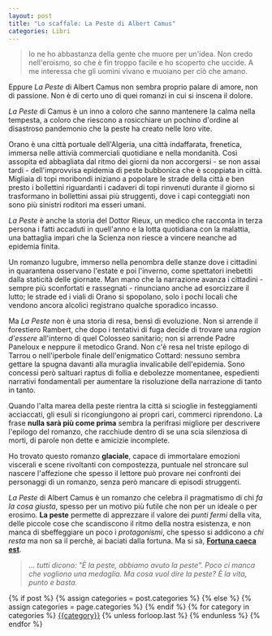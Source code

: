 ```yaml
---
layout: post 
title: "Lo scaffale: La Peste di Albert Camus"
categories: Libri
--- 
```


> Io ne ho abbastanza della gente che muore per un'idea. Non credo nell'eroismo, so che è fin troppo facile e ho scoperto che uccide. A me interessa che gli uomini vivano e muoiano per ciò che amano.

Eppure *La Peste* di Albert Camus non sembra proprio palare di amore, non di passione. Non è di certo uno di quei romanzi in cui si inscena il dolore.

*La Peste* di Camus è un inno a coloro che sanno mantenere la calma nella tempesta, a coloro che riescono a rosicchiare un pochino d'ordine al disastroso pandemonio che la peste ha creato nelle loro vite. 

Orano è una città portuale dell'Algeria, una città indaffarata, frenetica, immersa nelle attivià commerciali quotidiane e nella mondanità. Così assopita ed abbagliata dal ritmo dei giorni da non accorgersi - se non assai tardi - dell'improvvisa epidemia di peste bubbonica che è scoppiata in città. Migliaia di topi moribondi iniziano a popolare le strade della città e ben presto i bollettini riguardanti i cadaveri di topi rinvenuti durante il giorno si trasformano in bollettini assai più struggenti, dove i capi conteggiati non sono più sinistri roditori ma esseri umani.

*La Peste* è anche la storia del Dottor Rieux, un medico che racconta in terza persona i fatti accaduti in quell'anno e la lotta quotidiana con la malattia, una battaglia impari che la Scienza non riesce a vincere neanche ad epidemia finita. 

Un romanzo lugubre, immerso nella penombra delle stanze dove i cittadini in quarantena osservano l'estate e poi l'inverno, come spettatori inebetiti dalla staticità delle giornate. Man mano che la narrazione avanza i cittadini - sempre più sconfortati e rassegnati - rinunciano anche ad esorcizzare il lutto; le strade ed i viali di Orano si spopolano, solo i pochi locali che vendono ancora alcolici registrano qualche sporadico incasso.

Ma *La Peste* non è una storia di resa, bensì di evoluzione. Non si arrende il forestiero Rambert, che dopo i tentativi di fuga decide di trovare una *ragion d'essere* all'interno di quel Colosseo sanitario; non si arrende Padre Paneloux e neppure il metodico Grand. Non c'è resa nel triste epilogo di Tarrou o nell'iperbole finale dell'enigmatico Cottard: nessuno sembra gettare la spugna davanti alla muraglia invalicabile dell'epidemia. Sono concessi però saltuari raptus di follia e debolezze momentanee, espedienti narrativi fondamentali per aumentare la risoluzione della narrazione di tanto in tanto.

Quando l'alta marea della peste rientra la città si scioglie in festeggiamenti acciaccati, gli esuli si ricongiungono ai propri cari, commerci riprendono. La frase **nulla sarà più come prima** sembra la perifrasi migliore per descrivere l'epilogo del romanzo, che racchiude dentro di se una scia silenziosa di morti, di parole non dette e amicizie incomplete. 

Ho trovato questo romanzo **glaciale**, capace di immortalare emozioni viscerali e scene rivoltanti con compostezza, puntuale nel stroncare sul nascere l'affezione che spesso il lettore può provare nei confronti dei personaggi di un romanzo, senza però mancare di episodi struggenti.

*La Peste* di Albert Camus è un romanzo che celebra il pragmatismo di chi *fa la cosa giusta*, spesso per un motivo più futile che non per un ideale o per erosimo. **La peste** permette di apprezzare il valore dei *punti fermi* della vita, delle piccole cose che scandiscono il ritmo della nostra esistenza, e non manca di sbeffeggiare un poco i *protagonismi*, che spesso si addicono a *chi resta* ma non sa il perchè, ai baciati dalla fortuna. Ma si sà, [**Fortuna caeca est**](https://it.wikipedia.org/wiki/Fortuna_caeca_est).

> *... tutti dicono: "È la peste, abbiamo avuto la peste". Poco ci manca che vogliono una medaglia. Ma cosa vuol dire la peste? È la vita, punto e basta.*

<div class="post-categories">
  {% if post %}
    {% assign categories = post.categories %}
  {% else %}
    {% assign categories = page.categories %}
  {% endif %}
  {% for category in categories %}
  <a href="{{site.baseurl}}/categories/#{{category|slugize}}">{{category}}</a>
  {% unless forloop.last %}&nbsp;{% endunless %}
  {% endfor %}
</div>
